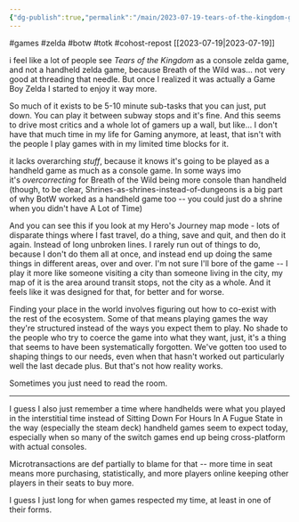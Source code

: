 ```yaml
---
{"dg-publish":true,"permalink":"/main/2023-07-19-tears-of-the-kingdom-gaming-and-trying-to-shape-things-into-what-you-want-instead-of-what-they-are/","noteIcon":""}
---
```


#games #zelda #botw #totk #cohost-repost
[[2023-07-19\|2023-07-19]]

i feel like a lot of people see _Tears of the Kingdom_ as a console zelda game, and not a handheld zelda game, because Breath of the Wild was... not very good at threading that needle. But once I realized it was actually a Game Boy Zelda I started to enjoy it way more.

So much of it exists to be 5-10 minute sub-tasks that you can just, put down. You can play it between subway stops and it's fine. And this seems to drive most critics and a whole lot of gamers up a wall, but like... I don't have that much time in my life for Gaming anymore, at least, that isn't with the people I play games with in my limited time blocks for it.

it lacks overarching _stuff_, because it knows it's going to be played as a handheld game as much as a console game. In some ways imo it's _overcorrecting_ for Breath of the Wild being more console than handheld (though, to be clear, Shrines-as-shrines-instead-of-dungeons is a big part of why BotW worked as a handheld game too -- you could just do a shrine when you didn't have A Lot of Time)

And you can see this if you look at my Hero's Journey map mode - lots of disparate things where I fast travel, do a thing, save and quit, and then do it again. Instead of long unbroken lines. I rarely run out of things to do, because I don't do them all at once, and instead end up doing the same things in different areas, over and over. I'm not sure I'll bore of the game -- I play it more like someone visiting a city than someone living in the city, my map of it is the area around transit stops, not the city as a whole. And it feels like it was designed for that, for better and for worse.

Finding your place in the world involves figuring out how to co-exist with the rest of the ecosystem. Some of that means playing games the way they're structured instead of the ways you expect them to play. No shade to the people who try to coerce the game into what they want, just, it's a thing that seems to have been systematically forgotten. We've gotten too used to shaping things to our needs, even when that hasn't worked out particularly well the last decade plus. But that's not how reality works.

Sometimes you just need to read the room.

---

I guess I also just remember a time where handhelds were what you played in the interstitial time instead of Sitting Down For Hours In A Fugue State in the way (especially the steam deck) handheld games seem to expect today, especially when so many of the switch games end up being cross-platform with actual consoles.

Microtransactions are def partially to blame for that -- more time in seat means more purchasing, statistically, and more players online keeping other players in their seats to buy more.

I guess I just long for when games respected my time, at least in one of their forms.
